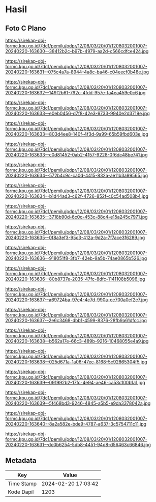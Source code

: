# Hasil

## Foto C Plano

https://sirekap-obj-formc.kpu.go.id/7dc1/pemilu/pdpr/12/08/03/20/01/1208032001007-20240220-163630--38412b2c-b97b-4979-aa2d-c566cdfce424.jpg

https://sirekap-obj-formc.kpu.go.id/7dc1/pemilu/pdpr/12/08/03/20/01/1208032001007-20240220-163631--075c4a7a-8944-4a8c-ba46-c04eecf0b48e.jpg

https://sirekap-obj-formc.kpu.go.id/7dc1/pemilu/pdpr/12/08/03/20/01/1208032001007-20240220-163632--149f2b61-792c-4fdd-957e-fa4ea459e0c6.jpg

https://sirekap-obj-formc.kpu.go.id/7dc1/pemilu/pdpr/12/08/03/20/01/1208032001007-20240220-163633--e0eb0456-d7f8-42e3-9733-9940e2d3719e.jpg

https://sirekap-obj-formc.kpu.go.id/7dc1/pemilu/pdpr/12/08/03/20/01/1208032001007-20240220-163633--803d4ee8-140f-4f3d-9a99-65b59fbd603e.jpg

https://sirekap-obj-formc.kpu.go.id/7dc1/pemilu/pdpr/12/08/03/20/01/1208032001007-20240220-163633--c0d81452-0ab2-4157-9228-0f6dc48be741.jpg

https://sirekap-obj-formc.kpu.go.id/7dc1/pemilu/pdpr/12/08/03/20/01/1208032001007-20240220-163634--572b4c9c-ca0d-4415-832a-ae11b3a99565.jpg

https://sirekap-obj-formc.kpu.go.id/7dc1/pemilu/pdpr/12/08/03/20/01/1208032001007-20240220-163634--b1d44ad3-c62f-4726-852f-c0c54ad508b4.jpg

https://sirekap-obj-formc.kpu.go.id/7dc1/pemilu/pdpr/12/08/03/20/01/1208032001007-20240220-163635--3718b90d-6c0c-453c-88c4-e15a245c7971.jpg

https://sirekap-obj-formc.kpu.go.id/7dc1/pemilu/pdpr/12/08/03/20/01/1208032001007-20240220-163635--0f8a3ef3-95c3-412a-9d2a-7f7ace3f6289.jpg

https://sirekap-obj-formc.kpu.go.id/7dc1/pemilu/pdpr/12/08/03/20/01/1208032001007-20240220-163636--918051f8-3fb7-42eb-9a5b-74ae0865b526.jpg

https://sirekap-obj-formc.kpu.go.id/7dc1/pemilu/pdpr/12/08/03/20/01/1208032001007-20240220-163636--80b8737e-2035-47fc-8dfc-1141108b5096.jpg

https://sirekap-obj-formc.kpu.go.id/7dc1/pemilu/pdpr/12/08/03/20/01/1208032001007-20240220-163637--a69724ba-97e4-4c7d-990a-ce700a0ef2e7.jpg

https://sirekap-obj-formc.kpu.go.id/7dc1/pemilu/pdpr/12/08/03/20/01/1208032001007-20240220-163637--2e6c3468-dbb1-4599-8376-28fb9a61dfcc.jpg

https://sirekap-obj-formc.kpu.go.id/7dc1/pemilu/pdpr/12/08/03/20/01/1208032001007-20240220-163638--b562a17e-66c3-489b-9216-10468055e4a9.jpg

https://sirekap-obj-formc.kpu.go.id/7dc1/pemilu/pdpr/12/08/03/20/01/1208032001007-20240220-163638--025d671a-1a06-47ec-8168-5c92865304f5.jpg

https://sirekap-obj-formc.kpu.go.id/7dc1/pemilu/pdpr/12/08/03/20/01/1208032001007-20240220-163639--091992b2-17fc-4e94-ae46-ca53c100b1a1.jpg

https://sirekap-obj-formc.kpu.go.id/7dc1/pemilu/pdpr/12/08/03/20/01/1208032001007-20240220-163639--5f468bd3-9246-4845-a5b5-e9da3378042a.jpg

https://sirekap-obj-formc.kpu.go.id/7dc1/pemilu/pdpr/12/08/03/20/01/1208032001007-20240220-163640--8a2a582e-bde9-4787-a637-3c5754711c11.jpg

https://sirekap-obj-formc.kpu.go.id/7dc1/pemilu/pdpr/12/08/03/20/01/1208032001007-20240220-163631--dc0b6254-5db8-4451-94d8-d56463c66846.jpg


## Metadata

| Key        | Value               |
| ---------- | ------------------- |
| Time Stamp | 2024-02-20 17:03:42 |
| Kode Dapil | 1203                |



